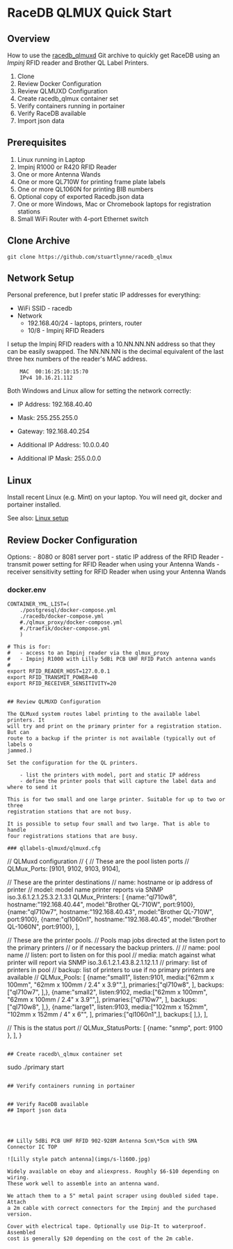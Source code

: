 # RaceDB QLMUX Quick Start
## Overview

How to use the [racedb\_qlmuxd](git@github.com:stuartlynne/racedb_qlmuxd.git) Git archive
to quickly get RaceDB using an *Impinj* RFID reader and Brother QL Label Printers.

1. Clone 
2. Review Docker Configuration
3. Review QLMUXD Configuration
4. Create racedb\_qlmux container set
5. Verify containers running in portainer
6. Verify RaceDB available 
7. Import json data


## Prerequisites
1. Linux running in Laptop
2. Impinj R1000 or R420 RFID Reader
3. One or more Antenna Wands
4. One or more QL710W for printing frame plate labels
5. One or more QL1060N for printing BIB numbers
6. Optional copy of exported Racedb.json data
7. One or more Windows, Mac or Chromebook laptops for registration stations
8. Small WiFi Router with 4-port Ethernet switch


## Clone Archive
```
git clone https://github.com/stuartlynne/racedb_qlmux
```

## Network Setup

Personal preference, but I prefer static IP addresses for everything:

- WiFi SSID - racedb
- Network 
    - 192.168.40/24 - laptops, printers, router
    - 10/8 - Impinj RFID Readers

I setup the Impinj RFID readers with a 10.NN.NN.NN address so that they can be easily 
swapped. The NN.NN.NN is the decimal equivalent of the last three hex numbers of the
reader's MAC address.

```
    MAC  00:16:25:10:15:70
    IPv4 10.16.21.112
```

Both Windows and Linux allow for setting the network correctly:

- IP Address: 192.168.40.40
- Mask: 255.255.255.0
- Gateway: 192.168.40.254

- Additional IP Address: 10.0.0.40
- Additional IP Mask: 255.0.0.0


## Linux

Install recent Linux (e.g. Mint) on your laptop. You will need git, docker and portainer installed.

See also: [Linux setup](README-Linux-prep.md)


## Review Docker Configuration

Options:
    - 8080 or 8081 server port
    - static IP address of the RFID Reader
    - transmit power setting for RFID Reader when using your Antenna Wands
    - receiver sensitivity setting for RFID Reader when using your Antenna Wands


### docker.env
```
CONTAINER_YML_LIST=(  
    ./postgresql/docker-compose.yml 
    ./racedb/docker-compose.yml 
    #./qlmux_proxy/docker-compose.yml
    #./traefik/docker-compose.yml
    )

# This is for:
#   - access to an Impinj reader via the qlmux_proxy
#   - Impinj R1000 with Lilly 5dBi PCB UHF RFID Patch antenna wands
#
export RFID_READER_HOST=127.0.0.1
export RFID_TRANSMIT_POWER=40
export RFID_RECEIVER_SENSITIVITY=20


## Review QLMUXD Configuration

The QLMuxd system routes label printing to the available label printers. It 
will try and print on the primary printer for a registration station. But can
route to a backup if the printer is not available (typically out of labels o
jammed.)

Set the configuration for the QL printers. 

    - list the printers with model, port and static IP address
    - define the printer pools that will capture the label data and where to send it

This is for two small and one large printer. Suitable for up to two or three 
registration stations that are not busy.

It is possible to setup four small and two large. That is able to handle
four registrations stations that are busy.

### qllabels-qlmuxd/qlmuxd.cfg
```
// QLMuxd configuration
//
{
// These are the pool listen ports
//
QLMux_Ports: [9101, 9102, 9103, 9104],

// These are the printer destinations
// name: hostname or ip address of printer
// model: model name printer reports via SNMP iso.3.6.1.2.1.25.3.2.1.3.1
QLMux_Printers: [
     {name:"ql710w8",  hostname:"192.168.40.44", model:"Brother QL-710W",  port:9100},
     {name:"ql710w7",  hostname:"192.168.40.43", model:"Brother QL-710W",  port:9100},
     {name:"ql1060n1", hostname:"192.168.40.45", model:"Brother QL-1060N", port:9100},
],

// These are the printer pools.
// Pools map jobs directed at the listen port to the primary printers 
// or if necessary the backup printers.
// 
// name: pool name
// listen: port to listen on for this pool
// media: match against what printer will report via SNMP iso.3.6.1.2.1.43.8.2.1.12.1.1
// primary: list of printers in pool
// backup: list of printers to use if no primary printers are available
//
QLMux_Pools: [
    {name:"small1", listen:9101, media:["62mm x 100mm",  "62mm x 100mm / 2.4\" x 3.9\"",], primaries:["ql710w8", ], backups:["ql710w7", ],},
    {name:"small2", listen:9102, media:["62mm x 100mm",  "62mm x 100mm / 2.4\" x 3.9\"",], primaries:["ql710w7", ], backups:["ql710w8", ],},
    {name:"large1", listen:9103, media:["102mm x 152mm", "102mm x 152mm / 4\" x 6\"",   ], primaries:["ql1060n1",], backups:[ ],},
],

// This is the status port
//
QLMux_StatusPorts: [
    {name: "snmp", port: 9100 },
],
}

```

## Create racedb\_qlmux container set

```
sudo ./primary start
```

## Verify containers running in portainer


## Verify RaceDB available 
## Import json data




## Lilly 5dBi PCB UHF RFID 902-928M Antenna 5cm\*5cm with SMA Connector IC TOP

![Lilly style patch antenna](imgs/s-l1600.jpg)

Widely available on ebay and aliexpress. Roughly $6-$10 depending on wiring. 
These work well to assemble into an antenna wand.

We attach them to a 5" metal paint scraper using doubled sided tape. Attach
a 2m cable with correct connectors for the Impinj and the purchased version.

Cover with electrical tape. Optionally use Dip-It to waterproof. Assembled
cost is generally $20 depending on the cost of the 2m cable.

